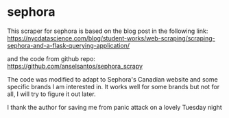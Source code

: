 # sephora
This scraper for sephora is based on the blog post in the following link:
https://nycdatascience.com/blog/student-works/web-scraping/scraping-sephora-and-a-flask-querying-application/

and the code from github repo: https://github.com/anselsantos/sephora_scrapy 

The code was modified to adapt to Sephora's Canadian website and some specific brands I am interested in. It works well for some brands but not for all, I will try to figure it out later. 

I thank the author for saving me from panic attack on a lovely Tuesday night
